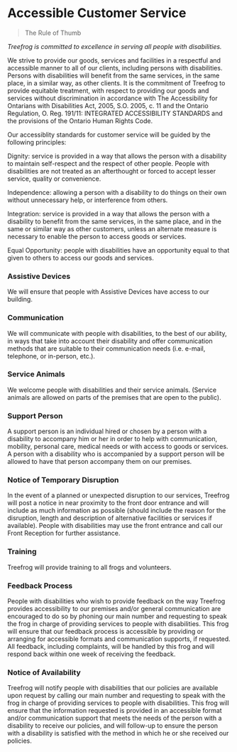 # Accessible Customer Service

> The Rule of Thumb

*Treefrog is committed to excellence in serving all people with disabilities.*

We strive to provide our goods, services and facilities in a respectful and accessible manner to all of our clients, including persons with disabilities. Persons with disabilities will benefit from the same services, in the same place, in a similar way, as other clients. It is the commitment of Treefrog to provide equitable treatment, with respect to providing our goods and services without discrimination in accordance with The Accessibility for Ontarians with Disabilities Act, 2005, S.O. 2005, c. 11 and the Ontario Regulation, O. Reg. 191/11: INTEGRATED ACCESSIBILITY STANDARDS and the provisions of the Ontario Human Rights Code.

Our accessiblity standards for customer service will be guided by the following principles:

Dignity: service is provided in a way that allows the person with a disability to maintain self-respect and the respect of other people. People with disabilities are not treated as an afterthought or forced to accept lesser service, quality or convenience.

Independence: allowing a person with a disability to do things on their own without unnecessary help, or interference from others.

Integration: service is provided in a way that allows the person with a disability to benefit from the same services, in the same place, and in the same or similar way as other customers, unless an alternate measure is necessary to enable the person to access goods or services.

Equal Opportunity: people with disabilities have an opportunity equal to that given to others to access our goods and services.

### Assistive Devices

We will ensure that people with Assistive Devices have access to our building.

### Communication

We will communicate with people with disabilities, to the best of our ability, in ways that take into account their disability and offer communication methods that are suitable to their communication needs (i.e. e-mail, telephone, or in-person, etc.).


### Service Animals

We welcome people with disabilities and their service animals. (Service animals are allowed on parts of the premises that are open to the public).

### Support Person

A support person is an individual hired or chosen by a person with a disability to accompany him or her in order to help with communication, mobility, personal care, medical needs or with access to goods or services. A person with a disability who is accompanied by a support person will be allowed to have that person accompany them on our premises.

### Notice of Temporary Disruption

In the event of a planned or unexpected disruption to our services, Treefrog will post a notice in near proximity to the front door entrance and will include as much information as possible (should include the reason for the disruption, length and description of alternative facilities or services if available). People with disabilities may use the front entrance and call our Front Reception for further assistance.

### Training

Treefrog will provide training to all frogs and volunteers.

### Feedback Process

People with disabilities who wish to provide feedback on the way Treefrog provides accessibility to our premises and/or general communication are encouraged to do so by phoning our main number and requesting to speak the frog in charge of providing services to people with disabilities. This frog will ensure that our feedback process is accessible by providing or arranging for accessible formats and communication supports, if requested. All feedback, including complaints, will be handled by this frog and will respond back within one week of receiving the feedback.

### Notice of Availability

Treefrog will notify people with disabilities that our policies are available upon request by calling our main number and requesting to speak with the frog in charge of providing services to people with disabilities. This frog will ensure that the information requested is provided in an accessible format and/or communication support that meets the needs of the person with a disability to receive our policies, and will follow-up to ensure the person with a disability is satisfied with the method in which he or she received our policies.
